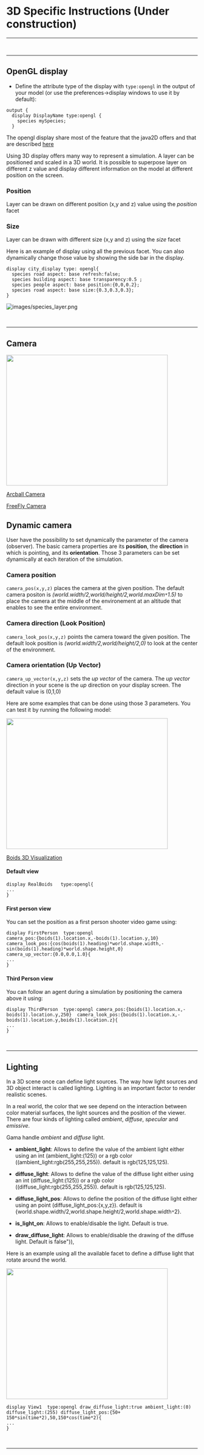 # 3D Specific Instructions (Under construction)

---


<br />

---

## OpenGL display

  * Define the attribute type of the display with `type:opengl` in the output of your model (or use the preferences->display windows to use it by default):
```
output {
  display DisplayName type:opengl {
    species mySpecies;
  }
```

The opengl display share most of the feature that the java2D offers and that are described [here](G__DefiningDisplays.md)

Using 3D display offers many way to represent a simulation. A layer can be positioned and scaled in a 3D world. It is possible to superpose layer on different z value and display different information on the model at different position on the screen.

### Position
Layer can be drawn on different position (x,y and z)  value using the _position_ facet
### Size
Layer can be drawn with different size (x,y and z) using the _size_ facet

Here is an example of display using all the previous facet. You can also dynamically change those value by showing the side bar in the display.

```
display city_display type: opengl{
  species road aspect: base refresh:false;
  species building aspect: base transparency:0.5 ;
  species people aspect: base position:{0,0,0.2};
  species road aspect: base size:{0.3,0.3,0.3};
}
```

![images/species_layer.png](images/species_layer.png)




<br />

---

## Camera

<a href='http://www.youtube.com/watch?feature=player_embedded&v=rMIVQlul1Ag' target='_blank'><img src='http://img.youtube.com/vi/rMIVQlul1Ag/0.jpg' width='425' height=344 /></a>

[Arcball Camera](G__ArcBallCamera.md)

[FreeFly Camera](G__FreeFlyCamera.md)


## Dynamic camera

User have the possibility to set dynamically the parameter of the camera (observer). The basic camera properties are its **position**, the **direction** in which is pointing, and its **orientation**. Those 3 parameters can be set dynamically at each iteration of the simulation.

### Camera position
`camera_pos(x,y,z)` places the camera at the given position.
The default camera positon is _(world.width/2,world/height/2,world.maxDim`*`1.5)_ to place the camera at the middle of the environement at an altitude that enables to see the entire environment.

### Camera direction (Look Position)
`camera_look_pos(x,y,z)` points the camera toward the given position.  The default look position is _(world.width/2,world/height/2,0)_ to look at the center of the environment.

### Camera orientation (Up Vector)
`camera_up_vector(x,y,z)` sets the _up vector_ of the camera.
The _up vector_ direction in your scene is the _up_ direction on your display screen.
The default value is (0,1,0)

Here are some examples that can be done using those 3 parameters. You can test it by running the following model:


<a href='http://www.youtube.com/watch?feature=player_embedded&v=lQVGD8aDKZY' target='_blank'><img src='http://img.youtube.com/vi/lQVGD8aDKZY/0.jpg' width='425' height=344 /></a>

[Boids 3D Visualization](https://code.google.com/p/gama-platform/source/browse/branches/GAMA_CURRENT/msi.gama.models/models/Features/3D%20Visualization/Toy%20Models/Boids%20(3D%20Visualization).gaml)

#### Default view
```
display RealBoids   type:opengl{
...		
}
```

#### First person view
You can set the position as a first person shooter video game using:
```
display FirstPerson  type:opengl 
camera_pos:{boids(1).location.x,-boids(1).location.y,10} 
camera_look_pos:{cos(boids(1).heading)*world.shape.width,-sin(boids(1).heading)*world.shape.height,0} 
camera_up_vector:{0.0,0.0,1.0}{
...
}
```

#### Third Person view
You can follow an agent during a simulation by positioning the camera above it using:

```
display ThirdPerson  type:opengl camera_pos:{boids(1).location.x,-boids(1).location.y,250}  camera_look_pos:{boids(1).location.x,-boids(1).location.y,boids(1).location.z}{
...
} 
```

<br />

---


## Lighting

In a 3D scene once can define light sources. The way how light sources and 3D object interact is called lighting. Lighting is an important factor to render realistic scenes.

In a real world, the color that we see depend on the interaction between color material surfaces, the light sources and the position of the viewer. There are four kinds of lighting called _ambient_, _diffuse_, _specular_ and _emissive_.

Gama handle _ambient_ and _diffuse_ light.




  * **ambient\_light**: Allows to define the value of the ambient light either using an int (ambient\_light:(125)) or a rgb color ((ambient\_light:rgb(255,255,255)). default is rgb(125,125,125).

  * **diffuse\_light**: Allows to define the value of the diffuse light either using an int (diffuse\_light:(125)) or a rgb color ((diffuse\_light:rgb(255,255,255)). default is rgb(125,125,125).

  * **diffuse\_light\_pos**: Allows to define the position of the diffuse light either using an point (diffuse\_light\_pos:{x,y,z}). default is {world.shape.width/2,world.shape.height/2,world.shape.width`*`2}.


  * **is\_light\_on**: Allows to enable/disable the light. Default is true.


  * **draw\_diffuse\_light**: Allows to enable/disable the drawing of the diffuse light. Default is false")),


Here is an example using all the available facet to define a diffuse light that rotate around the world.

<a href='http://www.youtube.com/watch?feature=player_embedded&v=op56elmEEYs' target='_blank'><img src='http://img.youtube.com/vi/op56elmEEYs/0.jpg' width='425' height=344 /></a>

```
display View1  type:opengl draw_diffuse_light:true ambient_light:(0) diffuse_light:(255) diffuse_light_pos:{50+ 150*sin(time*2),50,150*cos(time*2){
...
}
```

<br />

---
